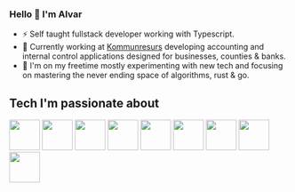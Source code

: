 ### Hello 👋 I'm Alvar
- ⚡ Self taught fullstack developer working with Typescript.
- 🔭 Currently working at <a href="https://www.kommunresurs.se/">Kommunresurs</a> developing accounting and internal control applications designed for businesses, counties & banks.
- 🌱 I'm on my freetime mostly experimenting with new tech and focusing on mastering the never ending space of algorithms, rust & go.


<h2>Tech I'm passionate about</h2>
<div>
<img width="55" src="https://raw.githubusercontent.com/gilbarbara/logos/master/logos/typescript-icon.svg"/>
<img width="55" src="https://cdn.svgporn.com/logos/react-query-icon.svg"/>
<img width="55" src="https://user-images.githubusercontent.com/45149278/187757461-d2435586-3f71-4370-b5f1-b4dc05160898.png"/>
<img width="55" src="https://cdn.svgporn.com/logos/nextjs-icon.svg"/>
<img width="55" src="https://user-images.githubusercontent.com/45149278/187758839-208abca4-35d3-4bb9-90d4-26df884da634.png"/>
<img width="55" src="https://cdn.svgporn.com/logos/postgresql.svg"/>
<img width="55" height="55" src="https://cdn.svgporn.com/logos/mongodb-icon.svg"/>
<img width="55" height="55" src="https://cdn.svgporn.com/logos/gopher.svg"/>
<img width="55" src="https://cdn.svgporn.com/logos/rust.svg"/>
</div>
